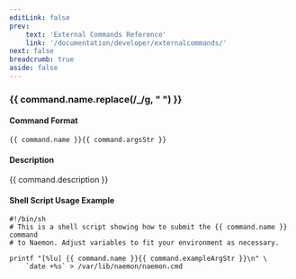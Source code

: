 ```yaml
---
editLink: false
prev:
    text: 'External Commands Reference'
    link: '/documentation/developer/externalcommands/'
next: false
breadcrumb: true
aside: false
---
```


<script setup>
const command = {"args":[{"name":"service","type":"service"},{"name":"sticky","type":"int"},{"name":"notify","type":"bool"},{"name":"persistent","type":"bool"},{"name":"author","type":"str"},{"name":"comment","type":"str"}],"name":"ACKNOWLEDGE_SVC_PROBLEM","description":"Allows you to acknowledge the current problem for the specified service. By acknowledging the current problem, future notifications (for the same servicestate) are disabled. If the 'sticky' option is set to one (1), the acknowledgement will remain until the service returns to an OK state. Otherwise the acknowledgement will automatically be removed when the service changes state. If the 'notify' option is set to one (1), a notification will be sent out to contacts indicating that the current service problem has been acknowledged. If the 'persistent' option is set to one (1), the comment associated with the acknowledgement will remain once the acknowledgement is removed. If not, the comment will be deleted when the acknowledgement is removed.","classes":["service","comment"],"argsStr":";service;sticky;notify;persistent;author;comment","exampleArgStr":";service1;1;1;1;naemonadmin;This is an example comment."};
</script>

<h3>{{ command.name.replace(/_/g, " ") }}</h3>

#### Command Format

`{{ command.name }}{{ command.argsStr }}`

#### Description

{{ command.description }}

#### Shell Script Usage Example

```sh-vue
#!/bin/sh
# This is a shell script showing how to submit the {{ command.name }} command
# to Naemon. Adjust variables to fit your environment as necessary.

printf "[%lu] {{ command.name }}{{ command.exampleArgStr }}\n" \
    `date +%s` > /var/lib/naemon/naemon.cmd
```
